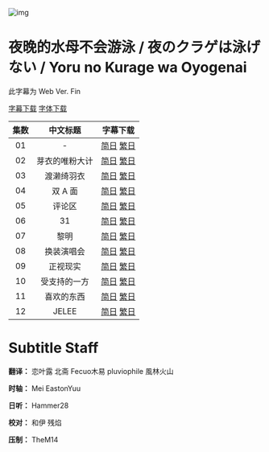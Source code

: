 ![img](https://p.inari.site/kitauji/202404/11/YorunoKurage3.jpg)

# 夜晚的水母不会游泳 / 夜のクラゲは泳げない / Yoru no Kurage wa Oyogenai

此字幕为 Web Ver. Fin

[字幕下载](https://hazukikaguya-my.sharepoint.com/:u:/g/personal/kitaujisub_office_inari_site/EZEclkOZFF5Jv-ZKil3ycpgBZezdhKdRyesNZCsfYGv4XA?e=0eyMzl)
[字体下载](https://hazukikaguya-my.sharepoint.com/:u:/g/personal/kitaujisub_office_inari_site/ERRw1MqYXn5Gglt5LMeT6EYBkwgEQlA9D4bh77MeRawCbg?e=aiBNfa)

|集数|中文标题|字幕下载|
|:-:|:-:|:-:|
|01|-|[简日](<[KitaujiSub] Yoru no Kurage wa Oyogenai - 01.chs_jp.ass>) [繁日](<[KitaujiSub] Yoru no Kurage wa Oyogenai - 01.cht_jp.ass>)|
|02|芽衣的唯粉大计|[简日](<[KitaujiSub] Yoru no Kurage wa Oyogenai - 02.chs_jp.ass>) [繁日](<[KitaujiSub] Yoru no Kurage wa Oyogenai - 02.cht_jp.ass>)|
|03|渡濑绮羽衣|[简日](<[KitaujiSub] Yoru no Kurage wa Oyogenai - 03.chs_jp.ass>) [繁日](<[KitaujiSub] Yoru no Kurage wa Oyogenai - 03.cht_jp.ass>)|
|04|双 A 面|[简日](<[KitaujiSub] Yoru no Kurage wa Oyogenai - 04.chs_jp.ass>) [繁日](<[KitaujiSub] Yoru no Kurage wa Oyogenai - 04.cht_jp.ass>)|
|05|评论区|[简日](<[KitaujiSub] Yoru no Kurage wa Oyogenai - 05.chs_jp.ass>) [繁日](<[KitaujiSub] Yoru no Kurage wa Oyogenai - 05.cht_jp.ass>)|
|06|31|[简日](<[KitaujiSub] Yoru no Kurage wa Oyogenai - 06.chs_jp.ass>) [繁日](<[KitaujiSub] Yoru no Kurage wa Oyogenai - 06.cht_jp.ass>)|
|07|黎明|[简日](<[KitaujiSub] Yoru no Kurage wa Oyogenai - 07.chs_jp.ass>) [繁日](<[KitaujiSub] Yoru no Kurage wa Oyogenai - 07.cht_jp.ass>)|
|08|换装演唱会|[简日](<[KitaujiSub] Yoru no Kurage wa Oyogenai - 08.chs_jp.ass>) [繁日](<[KitaujiSub] Yoru no Kurage wa Oyogenai - 08.cht_jp.ass>)|
|09|正视现实|[简日](<[KitaujiSub] Yoru no Kurage wa Oyogenai - 09.chs_jp.ass>) [繁日](<[KitaujiSub] Yoru no Kurage wa Oyogenai - 09.cht_jp.ass>)|
|10|受支持的一方|[简日](<[KitaujiSub] Yoru no Kurage wa Oyogenai - 10.chs_jp.ass>) [繁日](<[KitaujiSub] Yoru no Kurage wa Oyogenai - 10.cht_jp.ass>)|
|11|喜欢的东西|[简日](<[KitaujiSub] Yoru no Kurage wa Oyogenai - 11.chs_jp.ass>) [繁日](<[KitaujiSub] Yoru no Kurage wa Oyogenai - 11.cht_jp.ass>)|
|12|JELEE|[简日](<[KitaujiSub] Yoru no Kurage wa Oyogenai - 12.chs_jp.ass>) [繁日](<[KitaujiSub] Yoru no Kurage wa Oyogenai - 12.cht_jp.ass>)|

# Subtitle Staff

**翻译：** 恋叶露  北斋  Fecuo木易  pluviophile  風林火山

**时轴：** Mei  EastonYuu

**日听：** Hammer28

**校对：** 和伊  残焰

**压制：** TheM14
